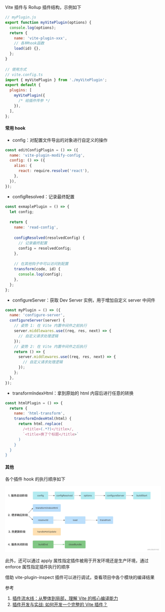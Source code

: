 Vite 插件与 Rollup 插件结构，示例如下

```js
// myPlugin.js
export function myVitePlugin(options) {
  console.log(options);
  return {
    name: 'vite-plugin-xxx',
    // 各种hook函数
    load(id) {},
  };
}

// 使用方式
// vite.config.ts
import { myVitePlugin } from './myVitePlugin';
export default {
  plugins: [
    myVitePlugin({
      /* 给插件传参 */
    }),
  ],
};
```

#### 常用 hook

- config：对配置文件导出的对象进行自定义的操作

```js
const editConfigPlugin = () => ({
  name: 'vite-plugin-modify-config',
  config: () => ({
    alias: {
      react: require.resolve('react'),
    },
  }),
});
```

- configResolved：记录最终配置

```js
const exmaplePlugin = () => {
  let config;

  return {
    name: 'read-config',

    configResolved(resolvedConfig) {
      // 记录最终配置
      config = resolvedConfig;
    },

    // 在其他钩子中可以访问到配置
    transform(code, id) {
      console.log(config);
    },
  };
};
```

- configureServer：获取 Dev Server 实例，用于增加自定义 server 中间件

```js
const myPlugin = () => ({
  name: 'configure-server',
  configureServer(server) {
    // 姿势 1: 在 Vite 内置中间件之前执行
    server.middlewares.use((req, res, next) => {
      // 自定义请求处理逻辑
    });
    // 姿势 2: 在 Vite 内置中间件之后执行
    return () => {
      server.middlewares.use((req, res, next) => {
        // 自定义请求处理逻辑
      });
    };
  },
});
```

- transformIndexHtml：拿到原始的 html 内容后进行任意的转换

```js
const htmlPlugin = () => {
  return {
    name: 'html-transform',
    transformIndexHtml(html) {
      return html.replace(
        /<title>(.*?)</title>/,
        `<title>换了个标题</title>`
      )
    }
  }
}
```

#### 其他

各个插件 hook 的执行顺序如下

![](../../assets/vite-hook.webp)

此外，还可以通过 apply 属性指定插件被用于开发环境还是生产环境，通过 enforce 属性指定插件执行的顺序

借助 vite-plugin-inspect 插件可以进行调试，查看项目中各个模块的编译结果

参考

1. [插件流水线：从整体到局部，理解 Vite 的核心编译能力](https://juejin.cn/book/7050063811973218341/section/7066617652487127077?enter_from=search_result)
2. [插件开发与实战: 如何开发一个完整的 Vite 插件？](https://juejin.cn/book/7050063811973218341/section/7065976180125466638?enter_from=search_result)

